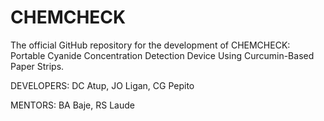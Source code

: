 # CHEMCHECK
The official GitHub repository for the development of CHEMCHECK: Portable Cyanide Concentration Detection Device Using Curcumin-Based Paper Strips.

DEVELOPERS: DC Atup, JO Ligan, CG Pepito

MENTORS: BA Baje, RS Laude
